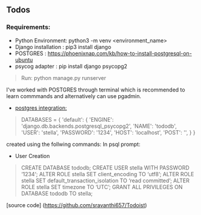 ## Todos

### Requirements:
* Python Environment: python3 -m venv <environment_name>
* Django installation : pip3 install django
* POSTGRES : https://phoenixnap.com/kb/how-to-install-postgresql-on-ubuntu
* psycog adapter :  pip install django psycopg2


> Run: python manage.py runserver

I've worked with POSTGRES through terminal which is recommended to learn commmands and alternatively can use pgadmin.

- <u>postgres integration:</u>
> DATABASES = {
    'default': {
        'ENGINE': 'django.db.backends.postgresql_psycopg2',
        'NAME': 'tododb',
        'USER': 'stella',
        'PASSWORD': '1234',
        'HOST': 'localhost',
        'POST': '',
    }
}

created using the follwing commands:
In psql prompt:
* User Creation 
> CREATE DATABASE tododb;
CREATE USER stella WITH PASSWORD ‘1234‘;
ALTER ROLE stella SET client_encoding TO ‘utf8’;
ALTER ROLE stella SET default_transaction_isolation TO ‘read committed’;
ALTER ROLE stella SET timezone TO ‘UTC’;
GRANT ALL PRIVILEGES ON DATABASE tododb TO stella;




[source code] (https://github.com/sravanthi657/Todoist)
